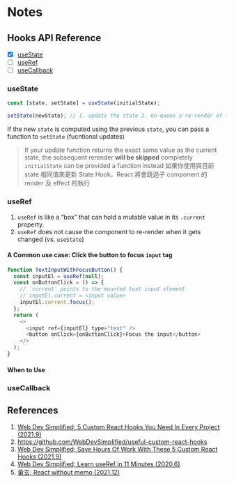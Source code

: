 # Notes

## Hooks API Reference

- [x] [useState](#usestate)
- [ ] [useRef](#useref)
- [ ] [useCallback](#usecallback)

### useState

```javascript
const [state, setState] = useState(initialState);

setState(newState); // 1. update the state 2. en-queue a re-render of the component
```

If the new `state` is computed using the previous `state`, you can pass a function to `setState` (fucntional updates) 

> If your update function returns the exact same value as the current state, the subsequent rerender **will be skipped** completely
> `initialState` can be provided a function instead
> 如果你使用與目前 state 相同值來更新 State Hook，React 將會跳過子 component 的 render 及 effect 的執行

### useRef

1. `useRef` is like a “box” that can hold a mutable value in its `.current` property.
2. `useRef` does not cause the component to re-render when it gets changed (vs. `useState`)

#### A Common use case: Click the button to focus `input` tag

```javascript
function TextInputWithFocusButton() {
  const inputEl = useRef(null);
  const onButtonClick = () => {
    // `current` points to the mounted text input element
    // inputEl.current = <input value>
    inputEl.current.focus();
  };
  return (
    <>
      <input ref={inputEl} type="text" />
      <button onClick={onButtonClick}>Focus the input</button>
    </>
  );
}
```

#### When to Use

### useCallback

## References

1. [Web Dev Simplified; 5 Custom React Hooks You Need In Every Project (2021.9)](https://youtu.be/0c6znExIqRw)
2. https://github.com/WebDevSimplified/useful-custom-react-hooks
3. [Web Dev Simplified; Save Hours Of Work With These 5 Custom React Hooks (2021.9)](https://youtu.be/vrIxu-kfAUo)
4. [Web Dev Simplified; Learn useRef in 11 Minutes (2020.6)](https://youtu.be/t2ypzz6gJm0)
5. [黃玄; React without memo (2021.12)](https://youtu.be/lGEMwh32soc)
